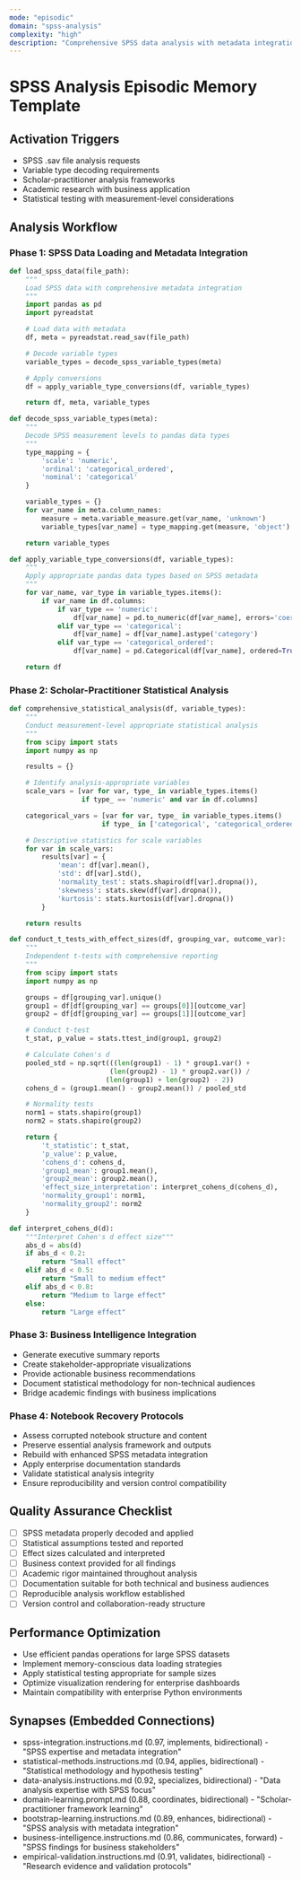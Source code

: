 ```yaml
---
mode: "episodic"
domain: "spss-analysis"
complexity: "high"
description: "Comprehensive SPSS data analysis with metadata integration"
---
```


# SPSS Analysis Episodic Memory Template

## Activation Triggers
- SPSS .sav file analysis requests
- Variable type decoding requirements
- Scholar-practitioner analysis frameworks
- Academic research with business application
- Statistical testing with measurement-level considerations

## Analysis Workflow

### Phase 1: SPSS Data Loading and Metadata Integration
```python
def load_spss_data(file_path):
    """
    Load SPSS data with comprehensive metadata integration
    """
    import pandas as pd
    import pyreadstat

    # Load data with metadata
    df, meta = pyreadstat.read_sav(file_path)

    # Decode variable types
    variable_types = decode_spss_variable_types(meta)

    # Apply conversions
    df = apply_variable_type_conversions(df, variable_types)

    return df, meta, variable_types

def decode_spss_variable_types(meta):
    """
    Decode SPSS measurement levels to pandas data types
    """
    type_mapping = {
        'scale': 'numeric',
        'ordinal': 'categorical_ordered',
        'nominal': 'categorical'
    }

    variable_types = {}
    for var_name in meta.column_names:
        measure = meta.variable_measure.get(var_name, 'unknown')
        variable_types[var_name] = type_mapping.get(measure, 'object')

    return variable_types

def apply_variable_type_conversions(df, variable_types):
    """
    Apply appropriate pandas data types based on SPSS metadata
    """
    for var_name, var_type in variable_types.items():
        if var_name in df.columns:
            if var_type == 'numeric':
                df[var_name] = pd.to_numeric(df[var_name], errors='coerce')
            elif var_type == 'categorical':
                df[var_name] = df[var_name].astype('category')
            elif var_type == 'categorical_ordered':
                df[var_name] = pd.Categorical(df[var_name], ordered=True)

    return df
```

### Phase 2: Scholar-Practitioner Statistical Analysis
```python
def comprehensive_statistical_analysis(df, variable_types):
    """
    Conduct measurement-level appropriate statistical analysis
    """
    from scipy import stats
    import numpy as np

    results = {}

    # Identify analysis-appropriate variables
    scale_vars = [var for var, type_ in variable_types.items()
                  if type_ == 'numeric' and var in df.columns]

    categorical_vars = [var for var, type_ in variable_types.items()
                       if type_ in ['categorical', 'categorical_ordered'] and var in df.columns]

    # Descriptive statistics for scale variables
    for var in scale_vars:
        results[var] = {
            'mean': df[var].mean(),
            'std': df[var].std(),
            'normality_test': stats.shapiro(df[var].dropna()),
            'skewness': stats.skew(df[var].dropna()),
            'kurtosis': stats.kurtosis(df[var].dropna())
        }

    return results

def conduct_t_tests_with_effect_sizes(df, grouping_var, outcome_var):
    """
    Independent t-tests with comprehensive reporting
    """
    from scipy import stats
    import numpy as np

    groups = df[grouping_var].unique()
    group1 = df[df[grouping_var] == groups[0]][outcome_var]
    group2 = df[df[grouping_var] == groups[1]][outcome_var]

    # Conduct t-test
    t_stat, p_value = stats.ttest_ind(group1, group2)

    # Calculate Cohen's d
    pooled_std = np.sqrt(((len(group1) - 1) * group1.var() +
                         (len(group2) - 1) * group2.var()) /
                        (len(group1) + len(group2) - 2))
    cohens_d = (group1.mean() - group2.mean()) / pooled_std

    # Normality tests
    norm1 = stats.shapiro(group1)
    norm2 = stats.shapiro(group2)

    return {
        't_statistic': t_stat,
        'p_value': p_value,
        'cohens_d': cohens_d,
        'group1_mean': group1.mean(),
        'group2_mean': group2.mean(),
        'effect_size_interpretation': interpret_cohens_d(cohens_d),
        'normality_group1': norm1,
        'normality_group2': norm2
    }

def interpret_cohens_d(d):
    """Interpret Cohen's d effect size"""
    abs_d = abs(d)
    if abs_d < 0.2:
        return "Small effect"
    elif abs_d < 0.5:
        return "Small to medium effect"
    elif abs_d < 0.8:
        return "Medium to large effect"
    else:
        return "Large effect"
```

### Phase 3: Business Intelligence Integration
- Generate executive summary reports
- Create stakeholder-appropriate visualizations
- Provide actionable business recommendations
- Document statistical methodology for non-technical audiences
- Bridge academic findings with business implications

### Phase 4: Notebook Recovery Protocols
- Assess corrupted notebook structure and content
- Preserve essential analysis framework and outputs
- Rebuild with enhanced SPSS metadata integration
- Apply enterprise documentation standards
- Validate statistical analysis integrity
- Ensure reproducibility and version control compatibility

## Quality Assurance Checklist
- [ ] SPSS metadata properly decoded and applied
- [ ] Statistical assumptions tested and reported
- [ ] Effect sizes calculated and interpreted
- [ ] Business context provided for all findings
- [ ] Academic rigor maintained throughout analysis
- [ ] Documentation suitable for both technical and business audiences
- [ ] Reproducible analysis workflow established
- [ ] Version control and collaboration-ready structure

## Performance Optimization
- Use efficient pandas operations for large SPSS datasets
- Implement memory-conscious data loading strategies
- Apply statistical testing appropriate for sample sizes
- Optimize visualization rendering for enterprise dashboards
- Maintain compatibility with enterprise Python environments

## Synapses (Embedded Connections)
- spss-integration.instructions.md (0.97, implements, bidirectional) - "SPSS expertise and metadata integration"
- statistical-methods.instructions.md (0.94, applies, bidirectional) - "Statistical methodology and hypothesis testing"
- data-analysis.instructions.md (0.92, specializes, bidirectional) - "Data analysis expertise with SPSS focus"
- domain-learning.prompt.md (0.88, coordinates, bidirectional) - "Scholar-practitioner framework learning"
- bootstrap-learning.instructions.md (0.89, enhances, bidirectional) - "SPSS analysis with metadata integration"
- business-intelligence.instructions.md (0.86, communicates, forward) - "SPSS findings for business stakeholders"
- empirical-validation.instructions.md (0.91, validates, bidirectional) - "Research evidence and validation protocols"
